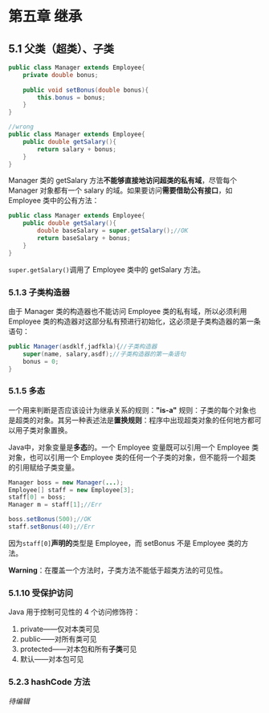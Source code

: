 # 第五章 继承



## 5.1 父类（超类）、子类



```java
public class Manager extends Employee{
    private double bonus;
    
    public void setBonus(double bonus){
        this.bonus = bonus;
    }
}
```

```java
//wrong
public class Manager extends Employee{
    public double getSalary(){
        return salary + bonus;
    }
}
```

Manager 类的 getSalary 方法**不能够直接地访问超类的私有域**，尽管每个 Manager 对象都有一个 salary 的域。如果要访问**需要借助公有接口**，如 Employee 类中的公有方法：

```java
public class Manager extends Employee{
    public double getSalary(){
        double baseSalary = super.getSalary();//OK
        return baseSalary + bonus;
    }
}
```



`super.getSalary()`调用了 Employee 类中的 getSalary 方法。



### 5.1.3 子类构造器

由于 Manager 类的构造器也不能访问 Employee 类的私有域，所以必须利用 Employee 类的构造器对这部分私有预进行初始化，这必须是子类构造器的第一条语句：

```java
public Manager(asdklf,jadfkla){//子类构造器
    super(name, salary,asdf);//子类构造器的第一条语句
    bonus = 0;
}
```



### 5.1.5 多态





一个用来判断是否应该设计为继承关系的规则：**"is-a"** 规则：子类的每个对象也是超类的对象。其另一种表述法是**置换规则**：程序中出现超类对象的任何地方都可以用子类对象置换。

Java中，对象变量是**多态**的。一个 Employee 变量既可以引用一个 Employee 类对象，也可以引用一个 Employee 类的任何一个子类的对象，但不能将一个超类的引用赋给子类变量。

```java
Manager boss = new Manager(...);
Employee[] staff = new Employee[3];
staff[0] = boss;
Manager m = staff[1];//Err

boss.setBonus(500);//OK
staff.setBonus(40);//Err
```

因为`staff[0]`**声明的**类型是 Employee，而 setBonus 不是 Employee 类的方法。



**Warning**：在覆盖一个方法时，子类方法不能低于超类方法的可见性。



### 5.1.10 受保护访问



Java 用于控制可见性的 4 个访问修饰符：

1. private——仅对本类可见
2. public——对所有类可见
3. protected——对本包和所有**子类**可见
4. 默认——对本包可见



### 5.2.3 hashCode 方法



*待编辑*



























